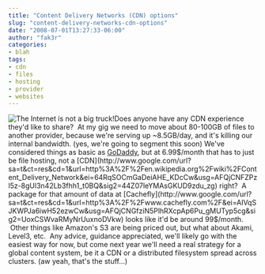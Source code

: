```yaml
---
title: "Content Delivery Networks (CDN) options"
slug: "content-delivery-networks-cdn-options"
date: "2008-07-01T13:27:33-06:00"
author: "fak3r"
categories:
- blah
tags:
- cdn
- files
- hosting
- provider
- websites
---
```


![The Internet is not a big truck!](http://lh6.ggpht.com/_DjDt_rQmRi4/RqqlGFfr5fI/AAAAAAAACGc/bcAiBOk8-rc/300px-Notabigtruck.jpg)Does anyone have any CDN experience they'd like to share?  At my gig we need to move about 80-100GB of files to another provider, because we're serving up ~8.5GB/day, and it's killing our internal bandwidth. (yes, we're going to segment this soon) We've considered things as basic as [GoDaddy](http://www.godaddy.com), but at 6.99$/month that has to just be file hosting, not a [CDN](http://www.google.com/url?sa=t&ct=res&cd=1&url=http%3A%2F%2Fen.wikipedia.org%2Fwiki%2FContent_Delivery_Network&ei=64RqSOCmGaDeiAHE_KDcCw&usg=AFQjCNFZPzl5z-8gUl3n42Lb3fhh1_t0BQ&sig2=44Z07leYMAsGKUD9zdu_zg) right?  A package for that amount of data at [Cachefly](http://www.google.com/url?sa=t&ct=res&cd=1&url=http%3A%2F%2Fwww.cachefly.com%2F&ei=AIVqSJKWPJa6iwH52ezwCw&usg=AFQjCNGfziN5PlhRXcpAp6Pu_gMUTyp5cg&sig2=UoxCSWvaRMyNrUuxnoDVkw) looks like it'd be around 99$/month.  Other things like Amazon's S3 are being priced out, but what about Akami, Level3, etc.  Any advice, guidance appreciated, we'll likely go with the easiest way for now, but come next year we'll need a real strategy for a global content system, be it a CDN or a distributed filesystem spread across clusters. (aw yeah, that's the stuff...)

